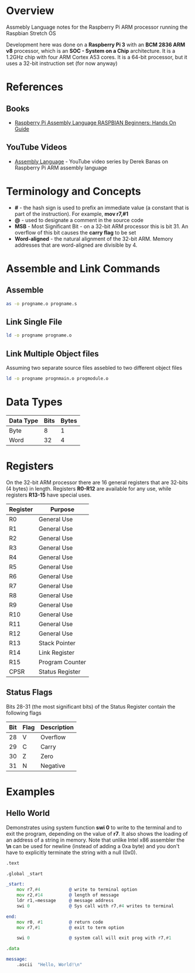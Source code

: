 # Overview

Assmebly Language notes for the Raspberry Pi ARM processor running the Raspbian Stretch OS

Development here was done on a **Raspberry Pi 3** with an **BCM 2836 ARM v8** processor, which is an **SOC - System on a Chip** architecture.  It is a 1.2GHz chip with four ARM Cortex A53 cores.  It is a 64-bit processor, but it uses a 32-bit instruction set (for now anyway)

# References

## Books

* [Raspberry Pi Assembly Language RASPBIAN Beginners: Hands On Guide](https://www.amazon.com/Raspberry-Assembly-Language-RASPBIAN-Beginners/dp/1492135283/ref=sr_1_1?ie=UTF8&qid=1510393408&sr=8-1&keywords=raspberry+pi+assembly+language+raspbian+beginners)

## YouTube Videos

* [Assembly Language](https://www.youtube.com/watch?v=ViNnfoE56V8) - YouTube video series by Derek Banas on Raspberry Pi ARM assembly language

# Terminology and Concepts

* **#** - the hash sign is used to prefix an immediate value (a constant that is part of the instruction).  For example, **mov r7,#1**
* **@** - used to designate a comment in the source code
* **MSB** - Most Significant Bit - on a 32-bit ARM processor this is bit 31.  An overflow of this bit causes the **carry flag** to be set
* **Word-aligned** - the natural alignment of the 32-bit ARM.  Memory addresses that are word-aligned are divisible by 4.

# Assemble and Link Commands

## Assemble

```bash
as -o progname.o progname.s
```

## Link Single File

```bash
ld -o progname progname.o
```

## Link Multiple Object files 

Assuming two separate source files assebled to two different object files

```bash
ld -o progname prognmain.o progmodule.o
```

# Data Types

Data Type | Bits | Bytes 
----------|------|-------
Byte      | 8    | 1
Word      | 32   | 4

# Registers

On the 32-bit ARM processor there are 16 general registers that are 32-bits (4 bytes) in length.  Registers **R0-R12** are available for any use, while registers **R13-15** have special uses.

Register | Purpose
---------|------------------
R0       | General Use
R1       | General Use
R2       | General Use
R3       | General Use
R4       | General Use
R5       | General Use
R6       | General Use
R7       | General Use
R8       | General Use
R9       | General Use
R10      | General Use
R11      | General Use
R12      | General Use
R13      | Stack Pointer
R14      | Link Register
R15      | Program Counter
CPSR     | Status Register

## Status Flags

Bits 28-31 (the most significant bits) of the Status Register contain the following flags

Bit | Flag | Description
----|------|------------
28  | V    | Overflow
29  | C    | Carry
30  | Z    | Zero
31  | N    | Negative


# Examples

## Hello World

Demonstrates using system function **swi 0** to write to the terminal and to exit the program, depending on the value of **r7**. It also shows the loading of an address of a string in memory.  Note that unlike Intel x86 assembler the **\n** can be used for newline (instead of adding a 0xa byte) and you don't have to explicitly terminate the string with a null (0x0).

```asm
.text

.global _start

_start:
    mov r7,#4           @ write to terminal option
    mov r2,#14          @ length of message
    ldr r1,=message     @ message address
    swi 0               @ Sys call with r7,#4 writes to terminal

end:
    mov r0, #1          @ return code
    mov r7,#1           @ exit to term option

    swi 0               @ system call will exit prog with r7,#1

.data

message:
    .ascii  "Hello, World!\n"
```
